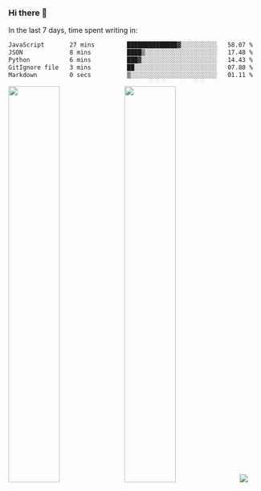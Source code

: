 ### Hi there 👋

In the last 7 days, time spent writing in:

<!--START_SECTION:waka-->

```txt
JavaScript       27 mins         ██████████████▓░░░░░░░░░░   58.07 %
JSON             8 mins          ████▒░░░░░░░░░░░░░░░░░░░░   17.48 %
Python           6 mins          ███▓░░░░░░░░░░░░░░░░░░░░░   14.43 %
GitIgnore file   3 mins          ██░░░░░░░░░░░░░░░░░░░░░░░   07.80 %
Markdown         0 secs          ▒░░░░░░░░░░░░░░░░░░░░░░░░   01.11 %
```

<!--END_SECTION:waka-->

<img src="https://wakatime.com/share/@jimtje/5d0c92de-08f8-4a72-8f2f-6a9693d1e318.svg" width=45% height=45%> <img src="https://wakatime.com/share/@jimtje/501498ae-bda5-4da7-a89d-b40bcdd5556d.svg" width=45% height=45%>
![](https://hit.yhype.me/github/profile?user_id=43537315)
